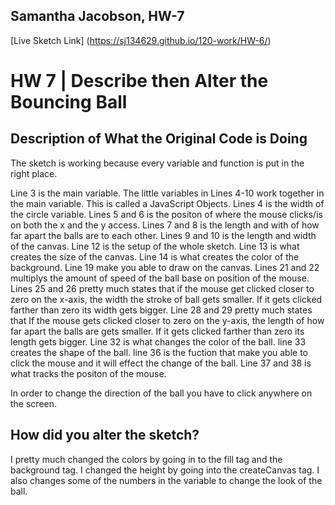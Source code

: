 ## Samantha Jacobson, HW-7

[Live Sketch Link] (https://sj134629.github.io/120-work/HW-6/)

# HW 7 | Describe then Alter the Bouncing Ball

## Description of What the Original Code is Doing


The sketch is working because every variable and function is put in the right place.

Line 3 is the main variable. The little variables in Lines 4-10 work together in the main variable. This is called a JavaScript Objects.
Lines 4 is the width of the circle variable. Lines 5 and 6 is the positon of where the mouse clicks/is on both the x and the y access. Lines 7 and 8 is the length and with of how far apart the balls are to each other. Lines 9 and 10 is the length and width of the canvas.
Line 12 is the setup of the whole sketch. Line 13 is what creates the size of the canvas. Line 14 is what creates the color of the background. Line 19 make you able to draw on the canvas. Lines 21 and 22  multiplys the amount of speed of the ball base on position of the mouse.
Lines 25 and 26 pretty much states that if the mouse get clicked closer to zero on the x-axis, the width the stroke of ball gets smaller. If it gets clicked farther than zero its width gets bigger. Line 28 and 29 pretty much states that If the mouse gets clicked closer to zero on the y-axis, the length of how far apart the balls are gets smaller. If it gets clicked farther than zero its length gets bigger. Line 32 is what changes the color of the ball. line 33 creates the shape of the ball. line 36 is the fuction that make you able to click the mouse and it will effect the change of the ball. Line 37 and 38 is what tracks the positon of the mouse.

In order to change the direction of the ball you have to click anywhere on the screen.

## How did you alter the sketch?

I pretty much changed the colors by going in to the fill tag and the background tag. I changed the height by going into the createCanvas tag. I also changes some of the numbers in the variable to change the look of the ball.
